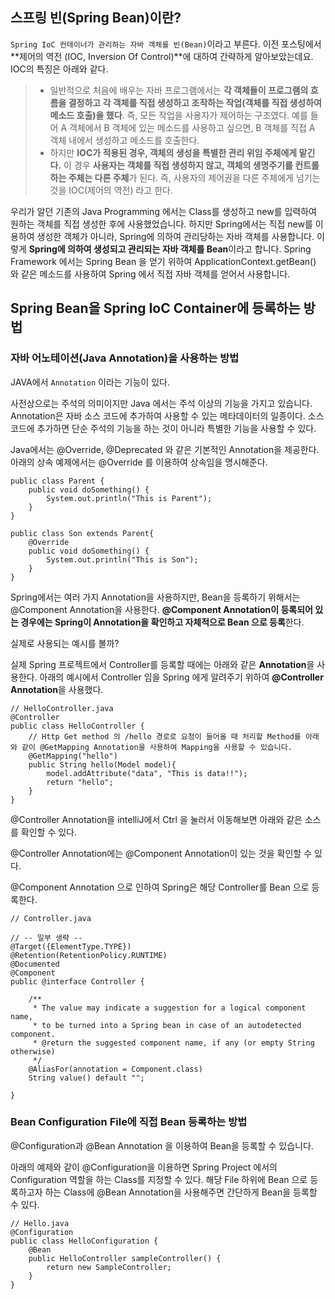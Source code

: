 ## 스프링 빈(Spring Bean)이란?

`Spring IoC 컨테이너가 관리하는 자바 객체를 빈(Bean)`이라고 부른다. 이전 포스팅에서 **제어의 역전 (IOC, Inversion Of Control)**에 대하여 간략하게 알아보았는데요. IOC의 특징은 아래와 같다.

> - 일반적으로 처음에 배우는 자바 프로그램에서는 **각 객체들이 프로그램의 흐름을 결정하고 각 객체를 직접 생성하고 조작하는 작업(객체를 직접 생성하여 메소드 호출)을 했다**. 즉, 모든 작업을 사용자가 제어하는 구조였다. 예를 들어 A 객체에서 B 객체에 있는 메소드를 사용하고 싶으면, B 객체를 직접 A 객체 내에서 생성하고 메소드를 호출한다.
> - 하지만 **IOC가 적용된 경우, 객체의 생성을 특별한 관리 위임 주체에게 맡긴다.** 이 경우 **사용자는 객체를 직접 생성하지 않고, 객체의 생명주기를 컨트롤하는 주체는 다른 주체**가 된다. 즉, 사용자의 제어권을 다른 주체에게 넘기는 것을 IOC(제어의 역전) 라고 한다.

우리가 알던 기존의 Java Programming 에서는 Class를 생성하고 new를 입력하여 원하는 객체를 직접 생성한 후에 사용했었습니다. 하지만 Spring에서는 직접 new를 이용하여 생성한 객체가 아니라, Spring에 의하여 관리당하는 자바 객체를 사용합니다. 이렇게 **Spring에 의하여 생성되고 관리되는 자바 객체를 Bean**이라고 합니다. Spring Framework 에서는 Spring Bean 을 얻기 위하여 ApplicationContext.getBean() 와 같은 메소드를 사용하여 Spring 에서 직접 자바 객체를 얻어서 사용합니다.



## Spring Bean을 Spring IoC Container에 등록하는 방법



### 자바 어노테이션(Java Annotation)을 사용하는 방법

JAVA에서 `Annotation` 이라는 기능이 있다. 

사전상으로는 주석의 의미이지만 Java 에서는 주석 이상의 기능을 가지고 있습니다. Annotation은 자바 소스 코드에 추가하여 사용할 수 있는 메타데이터의 일종이다. 소스코드에 추가하면 단순 주석의 기능을 하는 것이 아니라 특별한 기능을 사용할 수 있다.

Java에서는 @Override, @Deprecated 와 같은 기본적인 Annotation을 제공한다. 아래의 상속 예제에서는 @Override 를 이용하여 상속임을 명시해준다.

```
public class Parent { 
    public void doSomething() { 
        System.out.println("This is Parent"); 
    } 
} 

public class Son extends Parent{ 
    @Override 
    public void doSomething() { 
        System.out.println("This is Son"); 
    } 
}
```

Spring에서는 여러 가지 Annotation을 사용하지만, Bean을 등록하기 위해서는 @Component Annotation을 사용한다. **@Component Annotation이 등록되어 있는 경우에는 Spring이 Annotation을 확인하고 자체적으로 Bean 으로 등록**한다.

실제로 사용되는 예시를 볼까? 

실제 Spring 프로젝트에서 Controller를 등록할 때에는 아래와 같은 **Annotation**을 사용한다. 아래의 예시에서 Controller 임을 Spring 에게 알려주기 위하여 **@Controller Annotation**을 사용했다.

```
// HelloController.java
@Controller
public class HelloController {
    // Http Get method 의 /hello 경로로 요청이 들어올 때 처리할 Method를 아래와 같이 @GetMapping Annotation을 사용하여 Mapping을 사용할 수 있습니다.
    @GetMapping("hello")
    public String hello(Model model){
        model.addAttribute("data", "This is data!!");
        return "hello";
    }
}
```

@Controller Annotation을 intelliJ에서 Ctrl 을 눌러서 이동해보면 아래와 같은 소스를 확인할 수 있다. 

@Controller Annotation에는 @Component Annotation이 있는 것을 확인할 수 있다. 

@Component Annotation 으로 인하여 Spring은 해당 Controller를 Bean 으로 등록한다.

```
// Controller.java

// -- 일부 생략 --
@Target({ElementType.TYPE})
@Retention(RetentionPolicy.RUNTIME)
@Documented
@Component
public @interface Controller {

	/**
	 * The value may indicate a suggestion for a logical component name,
	 * to be turned into a Spring bean in case of an autodetected component.
	 * @return the suggested component name, if any (or empty String otherwise)
	 */
	@AliasFor(annotation = Component.class)
	String value() default "";

}
```



### Bean Configuration File에 직접 Bean 등록하는 방법

@Configuration과 @Bean Annotation 을 이용하여 Bean을 등록할 수 있습니다. 

아래의 예제와 같이 @Configuration을 이용하면 Spring Project 에서의 Configuration 역할을 하는 Class를 지정할 수 있다. 해당 File 하위에 Bean 으로 등록하고자 하는 Class에 @Bean Annotation을 사용해주면 간단하게 Bean을 등록할 수 있다.

```
// Hello.java
@Configuration
public class HelloConfiguration {
    @Bean
    public HelloController sampleController() {
        return new SampleController;
    }
}
```